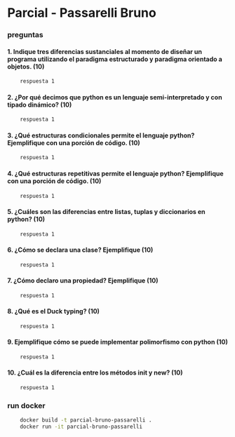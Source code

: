 # Parcial - Passarelli Bruno

### preguntas

#### 1. Indique tres diferencias sustanciales al momento de diseñar un programa utilizando el paradigma estructurado y paradigma orientado a objetos. (10)
```txt
    respuesta 1
```

#### 2. ¿Por qué decimos que python es un lenguaje semi-interpretado y con tipado dinámico? (10)
```txt
    respuesta 1
```

#### 3. ¿Qué estructuras condicionales permite el lenguaje python? Ejemplifique con una porción de código. (10)
```txt
    respuesta 1
```

#### 4. ¿Qué estructuras repetitivas permite el lenguaje python? Ejemplifique con una porción de código. (10)
```txt
    respuesta 1
```

#### 5. ¿Cuáles son las diferencias entre listas, tuplas y diccionarios en python? (10)
```txt
    respuesta 1
```

#### 6. ¿Cómo se declara una clase? Ejemplifique (10)
```txt
    respuesta 1
```

#### 7. ¿Cómo declaro una propiedad? Ejemplifique (10)
```txt
    respuesta 1
```

#### 8. ¿Qué es el Duck typing? (10)
```txt
    respuesta 1
```

#### 9. Ejemplifique cómo se puede implementar polimorfismo con python (10)
```txt
    respuesta 1
```

#### 10. ¿Cuál es la diferencia entre los métodos init y new? (10)
```txt
    respuesta 1
```

### run docker
```bash
    docker build -t parcial-bruno-passarelli .
    docker run -it parcial-bruno-passarelli
```